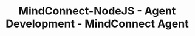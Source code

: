 ---
title: MindConnect-NodeJS - Agent Development - MindConnect Agent
hide_license_text: True
show_mit_license_text: True
---